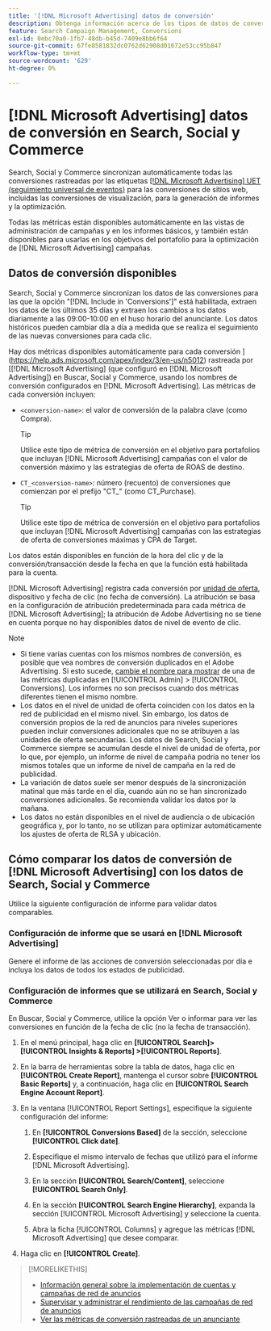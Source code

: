 ```yaml
---
title: '[!DNL Microsoft Advertising] datos de conversión'
description: Obtenga información acerca de los tipos de datos de conversión rastreados de  [!DNL Microsoft Advertising] disponibles en Search, Social y Commerce.
feature: Search Campaign Management, Conversions
exl-id: 0ebc70a0-1fb7-48db-b45d-7409e8bb6f64
source-git-commit: 67fe8581832dc0762d62908d01672e53cc95b847
workflow-type: tm+mt
source-wordcount: '629'
ht-degree: 0%

---
```


# [!DNL Microsoft Advertising] datos de conversión en Search, Social y Commerce

Search, Social y Commerce sincronizan automáticamente todas las conversiones rastreadas por las etiquetas [[!DNL Microsoft Advertising] UET (seguimiento universal de eventos)](https://about.ads.microsoft.com/solutions/tools/universal-event-tracking) para las conversiones de sitios web, incluidas las conversiones de visualización, para la generación de informes y la optimización.

Todas las métricas están disponibles automáticamente en las vistas de administración de campañas y en los informes básicos, y también están disponibles para usarlas en los objetivos del portafolio para la optimización de [!DNL Microsoft Advertising] campañas.

## Datos de conversión disponibles

Search, Social y Commerce sincronizan los datos de las conversiones para las que la opción &quot;[!DNL Include in 'Conversions']&quot; está habilitada, extraen los datos de los últimos 35 días y extraen los cambios a los datos diariamente a las 09:00-10:00 en el huso horario del anunciante. Los datos históricos pueden cambiar día a día a medida que se realiza el seguimiento de las nuevas conversiones para cada clic.

Hay dos métricas disponibles automáticamente para cada conversión ](https://help.ads.microsoft.com/apex/index/3/en-us/n5012) rastreada por [[!DNL Microsoft Advertising] (que configuró en [!DNL Microsoft Advertising]) en Buscar, Social y Commerce, usando los nombres de conversión configurados en [!DNL Microsoft Advertising]. Las métricas de cada conversión incluyen:

* `<conversion-name>`: el valor de conversión de la palabra clave (como Compra).

  >[!TIP]
  >
  >Utilice este tipo de métrica de conversión en el objetivo para portafolios que incluyan [!DNL Microsoft Advertising] campañas con el valor de conversión máximo y las estrategias de oferta de ROAS de destino.

* `CT_<conversion-name>`: número (recuento) de conversiones que comienzan por el prefijo &quot;CT_&quot; (como CT_Purchase).

  >[!TIP]
  >
  >Utilice este tipo de métrica de conversión en el objetivo para portafolios que incluyan [!DNL Microsoft Advertising] campañas con las estrategias de oferta de conversiones máximas y CPA de Target.

Los datos están disponibles en función de la hora del clic y de la conversión/transacción desde la fecha en que la función está habilitada para la cuenta.

[!DNL Microsoft Advertising] registra cada conversión por [unidad de oferta](/help/search-social-commerce/glossary.md#a-b), dispositivo y fecha de clic (no fecha de conversión). La atribución se basa en la configuración de atribución predeterminada para cada métrica de [!DNL Microsoft Advertising]; la atribución de Adobe Advertising no se tiene en cuenta porque no hay disponibles datos de nivel de evento de clic.

>[!NOTE]
>
>* Si tiene varias cuentas con los mismos nombres de conversión, es posible que vea nombres de conversión duplicados en el Adobe Advertising. Si esto sucede, [cambie el nombre para mostrar](/help/search-social-commerce/admin/conversion-metrics/conversion-metric-edit-display-name.md) de una de las métricas duplicadas en [!UICONTROL Admin] > [!UICONTROL Conversions]. Los informes no son precisos cuando dos métricas diferentes tienen el mismo nombre.
>* Los datos en el nivel de unidad de oferta coinciden con los datos en la red de publicidad en el mismo nivel. Sin embargo, los datos de conversión propios de la red de anuncios para niveles superiores pueden incluir conversiones adicionales que no se atribuyen a las unidades de oferta secundarias. Los datos de Search, Social y Commerce siempre se acumulan desde el nivel de unidad de oferta, por lo que, por ejemplo, un informe de nivel de campaña podría no tener los mismos totales que un informe de nivel de campaña en la red de publicidad.
>* La variación de datos suele ser menor después de la sincronización matinal que más tarde en el día, cuando aún no se han sincronizado conversiones adicionales. Se recomienda validar los datos por la mañana.
>* Los datos no están disponibles en el nivel de audiencia o de ubicación geográfica y, por lo tanto, no se utilizan para optimizar automáticamente los ajustes de oferta de RLSA y ubicación.

## Cómo comparar los datos de conversión de [!DNL Microsoft Advertising] con los datos de Search, Social y Commerce

Utilice la siguiente configuración de informe para validar datos comparables.

### Configuración de informe que se usará en [!DNL Microsoft Advertising]

Genere el informe de las acciones de conversión seleccionadas por día e incluya los datos de todos los estados de publicidad.

### Configuración de informes que se utilizará en Search, Social y Commerce

En Buscar, Social y Commerce, utilice la opción Ver o informar para ver las conversiones en función de la fecha de clic (no la fecha de transacción).

1. En el menú principal, haga clic en **[!UICONTROL Search]> [!UICONTROL Insights & Reports] >[!UICONTROL Reports]**.

1. En la barra de herramientas sobre la tabla de datos, haga clic en **[!UICONTROL Create Report]**, mantenga el cursor sobre **[!UICONTROL Basic Reports]** y, a continuación, haga clic en **[!UICONTROL Search Engine Account Report]**.

1. En la ventana [!UICONTROL Report Settings], especifique la siguiente configuración del informe:

   1. En **[!UICONTROL Conversions Based]** de la sección, seleccione **[!UICONTROL Click date]**.

   1. Especifique el mismo intervalo de fechas que utilizó para el informe [!DNL Microsoft Advertising].

   1. En la sección **[!UICONTROL Search/Content]**, seleccione **[!UICONTROL Search Only]**.

   1. En la sección **[!UICONTROL Search Engine Hierarchy]**, expanda la sección [!UICONTROL Microsoft Advertising] y seleccione la cuenta.

   1. Abra la ficha [!UICONTROL Columns] y agregue las métricas [!DNL Microsoft Advertising] que desee comparar.

1. Haga clic en **[!UICONTROL Create]**.

>[!MORELIKETHIS]
>
>* [Información general sobre la implementación de cuentas y campañas de red de anuncios](campaign-implemention-overview.md)
>* [Supervisar y administrar el rendimiento de las campañas de red de anuncios](monitor-performance-campaigns.md)
>* [Ver las métricas de conversión rastreadas de un anunciante](/help/search-social-commerce/admin/conversion-metrics/conversion-metric-view-tracked.md)

